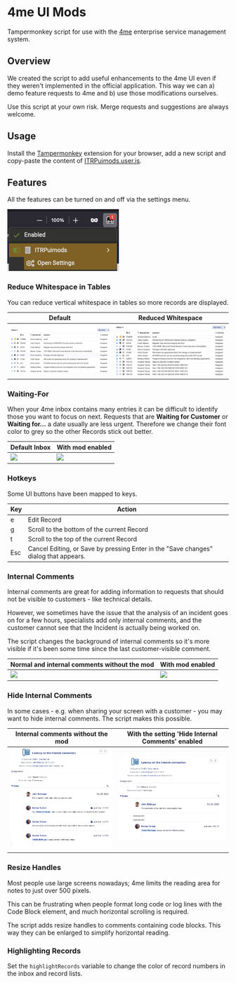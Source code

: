 # 4me UI Mods
Tampermonkey script for use with the [4me](https://4me.com) enterprise service management system.

## Overview
We created the script to add useful enhancements to the 4me UI even if they weren't implemented in the official application. This way we can a) demo feature requests to 4me and b) use those modifications ourselves.

Use this script at your own risk. Merge requests and suggestions are always welcome.

## Usage
Install the [Tampermonkey](https://www.tampermonkey.net/) extension for your browser, add a new script and copy-paste the content of [ITRPuimods.user.js](https://github.com/apa-it/4me-UI-Mods/blob/master/ITRPuimods.user.js).

## Features
All the features can be turned on and off via the settings menu.

![](Settings.PNG)

### Reduce Whitespace in Tables
You can reduce vertical whitespace in tables so more records are displayed.

|Default|Reduced Whitespace|
|---|---|
| ![](WhitespaceDefault.png) | ![](WhitespaceReduced.png) |


### Waiting-For
When your 4me inbox contains many entries it can be difficult to identify those you want to focus on next. Requests that are **Waiting for Customer** or **Waiting for...** a date usually are less urgent. Therefore we change their font color to grey so the other Records stick out better.

|Default Inbox|With mod enabled|
|---|---|
| ![](InboxDefault.PNG) | ![](InboxModded.PNG) |

### Hotkeys
Some UI buttons have been mapped to keys.

|Key|Action|
|---|---|
|e|Edit Record|
|g|Scroll to the bottom of the current Record|
|t|Scroll to the top of the current Record|
|Esc|Cancel Editing, or Save by pressing Enter in the "Save changes" dialog that appears.|

### Internal Comments
Internal comments are great for adding information to requests that should not be visible to customers - like technical details.

However, we sometimes have the issue that the analysis of an incident goes on for a few hours, specialists add only internal comments, and the customer cannot see that the Incident is actually being worked on.

The script changes the background of internal comments so it's more visible if it's been some time since the last customer-visible comment.

| Normal and internal comments without the mod | With mod enabled |
|---|---|
| ![](InternalCommentsDefault.PNG) | ![](InternalCommentsModded.PNG) |


### Hide Internal Comments
In some cases - e.g. when sharing your screen with a customer - you may want to hide internal comments. The script makes this possible.

| Internal comments without the mod | With the setting 'Hide Internal Comments' enabled |
|---|---|
| ![](InternalCommentsVisible.PNG) | ![](InternalCommentsHidden.PNG) |

### Resize Handles
Most people use large screens nowadays; 4me limits the reading area for notes to just over 500 pixels. 

This can be frustrating when people format long code or log lines with the Code Block element, and much horizontal scrolling is required.

The script adds resize handles to comments containing code blocks. This way they can be enlarged to simplify horizontal reading.

### Highlighting Records
Set the `highlightRecords` variable to change the color of record numbers in the inbox and record lists.
